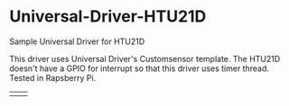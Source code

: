 # Universal-Driver-HTU21D
Sample Universal Driver for HTU21D

This driver uses Universal Driver's Customsensor template. 
The HTU21D doesn't have a GPIO for interrupt so that this driver uses timer thread. 
Tested in Rapsberry Pi. 

<Table>
  <Tr>
    <td>  </td>
    <td>  </td>
  </Tr>   
</Table> 

